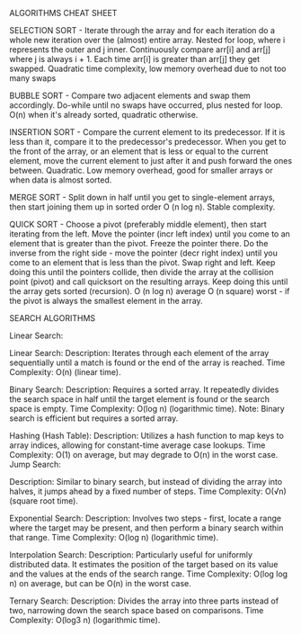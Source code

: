 ALGORITHMS CHEAT SHEET

SELECTION SORT - 
Iterate through the array and for each iteration do a whole new iteration over the (almost) entire array. Nested for loop, where i represents the outer and j inner. Continuously compare arr[i] and arr[j] where j is always i + 1. Each time arr[i] is greater than arr[j] they get swapped.
Quadratic time complexity, low memory overhead due to not too many swaps

BUBBLE SORT -
Compare two adjacent elements and swap them accordingly. Do-while until no swaps have occurred, plus nested for loop.
O(n) when it's already sorted, quadratic otherwise.

INSERTION SORT -
Compare the current element to its predecessor. If it is less than it, compare it to the predecessor's predecessor. When you get to the front of the array, or an element that is less or equal to the current element, move the current element to just after it and push forward the ones between.
Quadratic. Low memory overhead, good for smaller arrays or when data is almost sorted.

MERGE SORT -
Split down in half until you get to single-element arrays, then start joining them up in sorted order
O (n log n). Stable complexity.

QUICK SORT -
Choose a pivot (preferably middle element), then start iterating from the left. Move the pointer (incr left index) until you come to an element that is greater than the pivot. Freeze the pointer there. Do the inverse from the right side - move the pointer (decr right index) until you come to an element that is less than the pivot. Swap right and left. Keep doing this until the pointers collide, then divide the array at the collision point (pivot) and call quicksort on the resulting arrays. Keep doing this until the array gets sorted (recursion).
O (n log n) average
O (n square) worst - if the pivot is always the smallest element in the array.

SEARCH ALGORITHMS

Linear Search:

Linear Search:
Description: Iterates through each element of the array sequentially until a match is found or the end of the array is reached.
Time Complexity: O(n) (linear time).

Binary Search:
Description: Requires a sorted array. It repeatedly divides the search space in half until the target element is found or the search space is empty.
Time Complexity: O(log n) (logarithmic time).
Note: Binary search is efficient but requires a sorted array.

Hashing (Hash Table):
Description: Utilizes a hash function to map keys to array indices, allowing for constant-time average case lookups.
Time Complexity: O(1) on average, but may degrade to O(n) in the worst case.
Jump Search:

Description: Similar to binary search, but instead of dividing the array into halves, it jumps ahead by a fixed number of steps.
Time Complexity: O(√n) (square root time).

Exponential Search:
Description: Involves two steps - first, locate a range where the target may be present, and then perform a binary search within that range.
Time Complexity: O(log n) (logarithmic time).

Interpolation Search:
Description: Particularly useful for uniformly distributed data. It estimates the position of the target based on its value and the values at the ends of the search range.
Time Complexity: O(log log n) on average, but can be O(n) in the worst case.

Ternary Search:
Description: Divides the array into three parts instead of two, narrowing down the search space based on comparisons.
Time Complexity: O(log3 n) (logarithmic time).